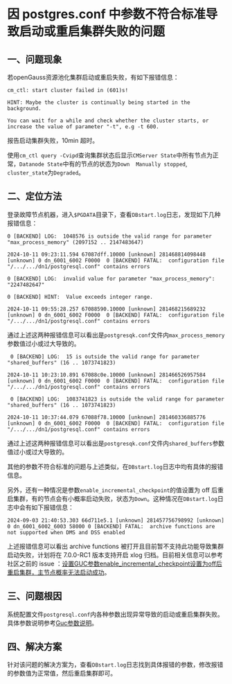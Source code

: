 # 因 postgres.conf 中参数不符合标准导致启动或重启集群失败的问题

## 一、问题现象

若openGauss资源池化集群启动或重启失败，有如下报错信息：

```shell
cm_ctl: start cluster failed in (601)s!

HINT: Maybe the cluster is continually being started in the background.

You can wait for a while and check whether the cluster starts, or increase the value of parameter "-t", e.g -t 600.
```

报告启动集群失败，10min 超时。

使用`cm_ctl query -Cvipd`查询集群状态后显示`CMServer State`中所有节点为正常，`Datanode State`中有的节点的状态为`Down  Manually stopped`, `cluster_state`为`Degraded`。

## 二、定位方法

登录故障节点机器，进入`$PGDATA`目录下，查看`DBstart.log`日志，发现如下几种报错信息：

```shell
0 [BACKEND] LOG:  1048576 is outside the valid range for parameter "max_process_memory" (2097152 .. 2147483647)

2024-10-11 09:23:11.594 67087dff.10000 [unknown] 281468814098448 [unknown] 0 dn_6001_6002 F0000  0 [BACKEND] FATAL:  configuration file "/.../.../dn1/postgresql.conf" contains errors
```

```shell
0 [BACKEND] LOG:  invalid value for parameter "max_process_memory": "2247482647"

0 [BACKEND] HINT:  Value exceeds integer range.

2024-10-11 09:55:28.257 67088590.10000 [unknown] 281468215689232 [unknown] 0 dn_6001_6002 F0000  0 [BACKEND] FATAL:  configuration file "/.../.../dn1/postgresql.conf" contains errors
```

通过上述这两种报错信息可以看出是`postgresqk.conf`文件内`max_process_memory`参数值过小或过大导致的。

```shell
 0 [BACKEND] LOG:  15 is outside the valid range for parameter "shared_buffers" (16 .. 1073741823)

2024-10-11 10:23:10.891 67088c0e.10000 [unknown] 281466526957584 [unknown] 0 dn_6001_6002 F0000  0 [BACKEND] FATAL:  configuration file "/.../.../dn1/postgresql.conf" contains errors
```

```shell
 0 [BACKEND] LOG:  1083741823 is outside the valid range for parameter "shared_buffers" (16 .. 1073741823)

2024-10-11 10:37:44.079 67088f78.10000 [unknown] 281460336885776 [unknown] 0 dn_6001_6002 F0000  0 [BACKEND] FATAL:  configuration file "/.../.../dn1/postgresql.conf" contains errors
```

通过上述这两种报错信息可以看出是`postgresqk.conf`文件内`shared_buffers`参数值过小或过大导致的。

其他的参数不符合标准的问题与上述类似，在`DBstart.log`日志中均有具体的报错信息。

另外，还有一种情况是参数`enable_incremental_checkpoint`的值设置为 off 后重启集群，有的节点会有小概率启动失败，状态为`Down`。这种情况在`DBstart.log`日志中会有如下报错信息：

```shell
2024-09-03 21:40:53.303 66d711e5.1 [unknown] 281457756798992 [unknown] 0 dn_6001_6002_6003 58000 0 [BACKEND] FATAL:  archive functions are not supported when DMS and DSS enabled
```

上述报错信息可以看出 archive functions 被打开且目前暂不支持此功能导致集群启动失败，计划将在 7.0.0-RC1 版本支持开启 xlog 归档。目前相关信息可以参考社区之前的 issue ：[设置GUC参数enable_incremental_checkpoint设置为off后重启集群，主节点概率无法启动成功](https://gitee.com/opengauss/openGauss-server/issues/IAQYW7?from=project-issue)。

## 三、问题根因

系统配置文件`postgresql.conf`内各种参数出现异常导致的启动或重启集群失败。具体参数说明参考[Guc参数说明](../DatabaseReference/GUC参数说明.md)。

## 四、解决方案

针对该问题的解决方案为，查看`DBstart.log`日志找到具体报错的参数，修改报错的参数值为正常值，然后重启集群即可。